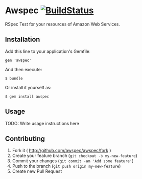 # Awspec [![BuildStatus](https://travis-ci.org/FumblePerson/awspec.svg?branch=master)](https://travis-ci.org/FumblePerson/awspec)

RSpec Test for your resources of Amazon Web Services.

## Installation

Add this line to your application's Gemfile:

    gem 'awspec'

And then execute:

    $ bundle

Or install it yourself as:

    $ gem install awspec

## Usage

TODO: Write usage instructions here

## Contributing

1. Fork it ( http://github.com/awspec/awspec/fork )
2. Create your feature branch (`git checkout -b my-new-feature`)
3. Commit your changes (`git commit -am 'Add some feature'`)
4. Push to the branch (`git push origin my-new-feature`)
5. Create new Pull Request
